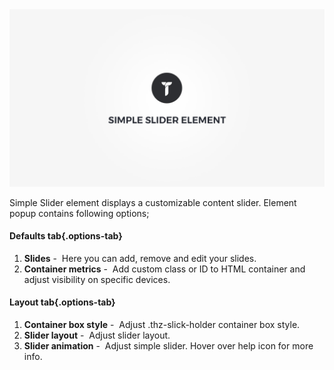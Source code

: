 <div class="thz-doc-image max">
<a class="thz-lightbox mfp-iframe" href="https://www.youtube.com/watch?v=BKNUH9VvInQ" data-mfp-title="Creatus WordPress Theme Simple Slider Element" data-modal-size="large">
	<img src="../../docs-media/splash-simple-slider-element.jpg" alt="Creatus WordPress Theme Simple Slider Element" />
</a>
</div>

Simple Slider element displays a customizable content slider. Element popup contains following options;

#### Defaults tab{.options-tab}
1. __Slides__&nbsp;-&nbsp; Here you can add, remove and edit your slides.
1. __Container metrics__&nbsp;-&nbsp; Add custom class or ID to HTML container and adjust visibility on specific devices.

#### Layout tab{.options-tab}
1. __Container box style__&nbsp;-&nbsp; Adjust .thz-slick-holder container box style.
1. __Slider layout__&nbsp;-&nbsp; Adjust slider layout.
1. __Slider animation__&nbsp;-&nbsp; Adjust simple slider. Hover over help icon for more info.
